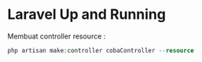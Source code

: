 # Laravel Up and Running

Membuat controller resource :

```php
php artisan make:controller cobaController --resource
```
